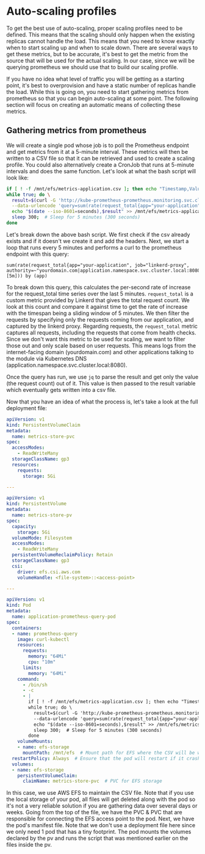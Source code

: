 # Auto-scaling profiles

To get the best use of auto-scaling, proper scaling profiles need to be defined. This means that the scaling should only happen when the existing replicas cannot handle the load. This means that you need to know exactly when to start scaling up and when to scale down. There are several ways to get these metrics, but to be accurate, it's best to get the metric from the source that will be used for the actual scaling. In our case, since we will be querying prometheus we should use that to build our scaling profile.

If you have no idea what level of traffic you will be getting as a starting point, it's best to overprovision and have a static number of replicas handle the load. While this is going on, you need to start gathering metrics from prometheus so that you can begin auto-scaling at some point. The following section will focus on creating an automatic means of collecting these metrics.

## Gathering metrics from prometheus

We will create a single pod whose job is to poll the Prometheus endpoint and get metrics from it at a 5-minute interval. These metrics will then be written to a CSV file so that it can be retrieved and used to create a scaling profile. You could also alternatively create a CronJob that runs at 5-minute intervals and does the same function. Let's look at what the bash script will look like:

```bash
if [ ! -f /mnt/efs/metrics-application.csv ]; then echo "Timestamp,Value" > /mnt/efs/metrics-application.csv; fi; \
while true; do \
  result=$(curl -G 'http://kube-prometheus-prometheus.monitoring.svc.cluster.local:9090/api/v1/query' \
  --data-urlencode 'query=sum(rate(request_total{app="your-application", job="linkerd-proxy", authority=~"yourdomain.com|application.namespace.svc.cluster.local:8080"}[5m])) by (app)' | jq -r '.data.result[0].value[1]'); \
  echo "$(date --iso-8601=seconds),$result" >> /mnt/efs/metrics-application.csv
  sleep 300;  # Sleep for 5 minutes (300 seconds)
done
```

Let's break down the above bash script. We first check if the csv already exists and if it doesn't we create it and add the headers. Next, we start a loop that runs every 5 minutes and performs a curl to the prometheus endpoint with this query:

```
sum(rate(request_total{app="your-application", job="linkerd-proxy", authority=~"yourdomain.com|application.namespace.svc.cluster.local:8080"}[5m])) by (app)
```

To break down this query, this calculates the per-second rate of increase for the request_total time series over the last 5 minutes. `request_total` is a custom metric provided by Linkerd that gives the total request count. We look at this count and compare it against time to get the rate of increase with the timespan being a sliding window of 5 minutes. We then filter the requests by specifying only the requests coming from our application, and captured by the linkerd proxy. Regarding requests, the `request_total` metric captures all requests, including the requests that come from health checks. Since we don't want this metric to be used for scaling, we want to filter those out and only scale based on user requests. This means logs from the internet-facing domain (yourdomain.com) and other applications talking to the module via Kubernetes DNS (application.namespace.svc.cluster.local:8080).

Once the query has run, we use `jq` to parse the result and get only the value (the request count) out of it. This value is then passed to the result variable which eventually gets written into a csv file.

Now that you have an idea of what the process is, let's take a look at the full deployment file:

```yaml
apiVersion: v1
kind: PersistentVolumeClaim
metadata:
  name: metrics-store-pvc
spec:
  accessModes:
    - ReadWriteMany
  storageClassName: gp3
  resources:
    requests:
      storage: 5Gi

---

apiVersion: v1
kind: PersistentVolume
metadata:
  name: metrics-store-pv
spec:
  capacity:
    storage: 5Gi
  volumeMode: Filesystem
  accessModes:
    - ReadWriteMany
  persistentVolumeReclaimPolicy: Retain
  storageClassName: gp3
  csi:
    driver: efs.csi.aws.com
    volumeHandle: <file-system>::<access-point>

---

apiVersion: v1
kind: Pod
metadata:
  name: application-prometheus-query-pod
spec:
  containers:
  - name: prometheus-query
    image: curl-kubectl
    resources:
      requests:
        memory: "64Mi"
        cpu: "10m"
      limits:
        memory: "64Mi"
    command: 
      - /bin/sh
      - -c
      - |
        if [ ! -f /mnt/efs/metrics-application.csv ]; then echo "Timestamp,Value" > /mnt/efs/metrics-application.csv; fi; \
        while true; do \
          result=$(curl -G 'http://kube-prometheus-prometheus.monitoring.svc.cluster.local:9090/api/v1/query' \
          --data-urlencode 'query=sum(rate(request_total{app="your-application", job="linkerd-proxy", authority=~"yourdomain.com|application.namespace.svc.cluster.local:8080"}[5m])) by (app)' | jq -r '.data.result[0].value[1]'); \
          echo "$(date --iso-8601=seconds),$result" >> /mnt/efs/metrics-application.csv
          sleep 300;  # Sleep for 5 minutes (300 seconds)
        done
    volumeMounts:
    - name: efs-storage
      mountPath: /mnt/efs  # Mount path for EFS where the CSV will be written
  restartPolicy: Always  # Ensure that the pod will restart if it crashes or fails
  volumes:
  - name: efs-storage
    persistentVolumeClaim:
      claimName: metrics-store-pvc  # PVC for EFS storage
```

In this case, we use AWS EFS to maintain the CSV file. Note that if you use the local storage of your pod, all files will get deleted along with the pod so it's not a very reliable solution if you are gathering data over several days or weeks. Going from the top of the file, we have the PVC & PVC that are responsible for connecting the EFS access point to the pod. Next, we have the pod's manifest file. Note that we don't use a deployment file here since we only need 1 pod that has a tiny footprint. The pod mounts the volumes declared by the pv and runs the script that was mentioned earlier on the files inside the pv.